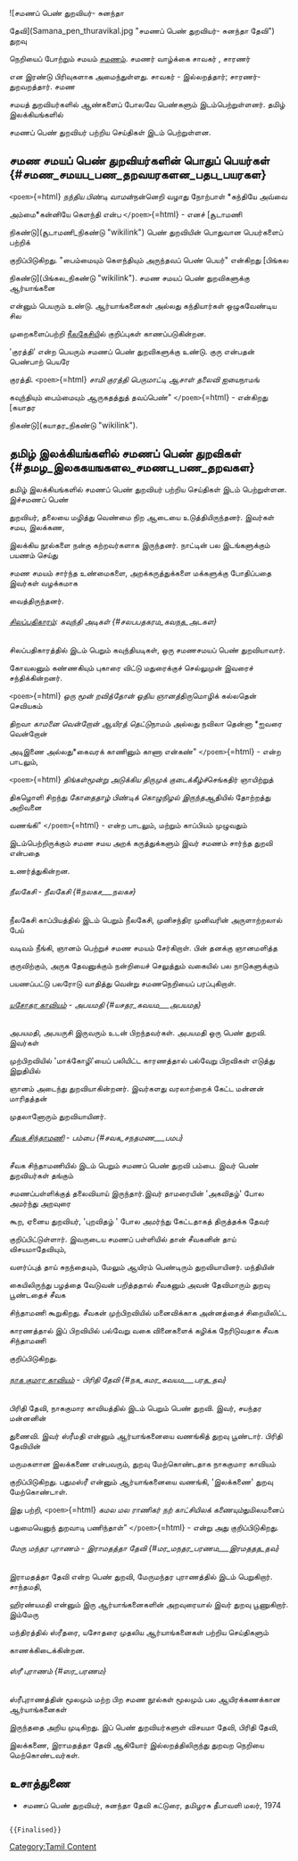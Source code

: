 ![சமணப் பெண் துறவியர்- சுனந்தா
தேவி](Samana_pen_thuravikal.jpg "சமணப் பெண் துறவியர்- சுனந்தா தேவி") துறவு
நெறியைப் போற்றும் சமயம் [சமணம்](சமணம் "wikilink"). சமணர் வாழ்க்கை சாவகர் , சாரணர்
என இரண்டு பிரிவுகளாக அமைந்துள்ளது. சாவகர் - இல்லறத்தார்; சாரணர்- துறவறத்தார். சமண
சமயத் துறவியர்களில் ஆண்களைப் போலவே பெண்களும் இடம்பெற்றுள்ளனர். தமிழ் இலக்கியங்களில்
சமணப் பெண் துறவியர் பற்றிய செய்திகள் இடம் பெற்றுள்ளன.

## சமண சமயப் பெண் துறவியர்களின் பொதுப் பெயர்கள் {#சமண_சமயப_பண_தறவயரகளன_பதப_பயரகள}

`<poem>`{=html} *நந்திய பிண்டி வாமன்*நன்னெறி வழாது நோற்பாள் *கந்தியே அவ்வை
அம்மை*கன்னியே கெளந்தி என்ப `</poem>`{=html} - எனச் [சூடாமணி
நிகண்டு](சூடாமணி_நிகண்டு "wikilink") பெண் துறவியின் பொதுவான பெயர்களைப் பற்றிக்
குறிப்பிடுகிறது. "பைம்மையும் கௌந்தியும் அருந்தவப் பெண் பெயர்" என்கிறது [பிங்கல
நிகண்டு](பிங்கல_நிகண்டு "wikilink"). சமண சமயப் பெண் துறவிகளுக்கு ஆர்யாங்கனை
என்னும் பெயரும் உண்டு. ஆர்யாங்கனைகள் அல்லது கந்தியார்கள் ஒழுகவேண்டிய சில
முறைகளைப்பற்றி [நீலகேசிய](நீலகேசி "wikilink")ில் குறிப்புகள் காணப்படுகின்றன.
'குரத்தி\' என்ற பெயரும் சமணப் பெண் துறவிகளுக்கு உண்டு. குரு என்பதன் பெண்பாற் பெயரே
குரத்தி. `<poem>`{=html} *சாமி குரத்தி பெருமாட்டி ஆசாள் தலைவி ஐயை*நாமங்
கவுந்தியும் பைம்மையும் ஆருகதத்துத் தவப்பெண்" `</poem>`{=html} - என்கிறது [கயாதர
நிகண்டு](கயாதர_நிகண்டு "wikilink").

## தமிழ் இலக்கியங்களில் சமணப் பெண் துறவிகள் {#தமழ_இலககயஙகளல_சமணப_பண_தறவகள}

தமிழ் இலக்கியங்களில் சமணப் பெண் துறவியர் பற்றிய செய்திகள் இடம் பெற்றுள்ளன. இச்சமணப் பெண்
துறவியர், தலையை மழித்து வெண்மை நிற ஆடையை உடுத்தியிருந்தனர். இவர்கள் சமய, இலக்கண,
இலக்கிய நூல்களை நன்கு கற்றவர்களாக இருந்தனர். நாட்டின் பல இடங்களுக்கும் பயணம் செய்து
சமண சமயம் சார்ந்த உண்மைகளை, அறக்கருத்துக்களை மக்களுக்கு போதிப்பதை இவர்கள் வழக்கமாக
வைத்திருந்தனர்.

###### [சிலப்பதிகாரம்](சிலப்பதிகாரம் "wikilink"): கவுந்தி அடிகள் {#சலபபதகரம_கவநத_அடகள}

சிலப்பதிகாரத்தில் இடம் பெறும் கவுந்தியடிகள், ஒரு சமணசமயப் பெண் துறவியாவார்.
கோவலனும் கண்ணகியும் புகாரை விட்டு மதுரைக்குச் செல்லுமுன் இவரைச் சந்திக்கின்றனர்.
`<poem>`{=html} *ஒரு மூன் றவித்தோன் ஓதிய ஞானத்*திருமொழிக் கல்லதென் செவியகம்
திறவா *காமனை வென்றோன் ஆயிரத் தெட்டு*நாமம் அல்லது நவிலா தென்னா *ஐவரை வென்றோன்
அடிஇணை அல்லது*கைவரக் காணினும் காணா என்கண்" `</poem>`{=html} - என்ற பாடலும்,
`<poem>`{=html} *திங்கள்மூன்று அடுக்கிய திருமுக் குடைக்கீழ்ச்*செங்கதிர் ஞாயிற்றுத்
திகழொளி சிறந்து *கோதைதாழ் பிண்டிக் கொழுநிழல் இருந்த*ஆதியில் தோற்றத்து அறிவனை
வணங்கி" `</poem>`{=html} - என்ற பாடலும், மற்றும் காப்பியம் முழுவதும்
இடம்பெற்றிருக்கும் சமண சமய அறக் கருத்துக்களும் இவர் சமணம் சார்ந்த துறவி என்பதை
உணர்த்துகின்றன.

###### நீலகேசி - நீலகேசி {#நலகச___நலகச}

நீலகேசி காப்பியத்தில் இடம் பெறும் நீலகேசி, முனிசந்திர முனிவரின் அருளாற்றலால் பேய்
வடிவம் நீங்கி, ஞானம் பெற்றுச் சமண சமயம் சேர்கிறாள். பின் தனக்கு ஞானமளித்த
குருவிற்கும், அருக தேவனுக்கும் நன்றியைச் செலுத்தும் வகையில் பல நாடுகளுக்கும்
பயணப்பட்டு பலரோடு வாதித்து வென்று சமணநெறியைப் பரப்புகிறாள்.

###### [யசோதர காவியம்](யசோதர_காவியம் "wikilink") - அபயமதி {#யசதர_கவயம___அபயமத}

அபயமதி, அபயருசி இருவரும் உடன் பிறந்தவர்கள். அபயமதி ஒரு பெண் துறவி. இவர்கள்
முற்பிறவியில் 'மாக்கோழி'யைப் பலியிட்ட காரணத்தால் பல்வேறு பிறவிகள் எடுத்து இறுதியில்
ஞானம் அடைந்து துறவியாகின்றனர். இவர்களது வரலாற்றைக் கேட்ட மன்னன் மாரிதத்தன்
முதலானோரும் துறவியாயினர்.

###### [சீவக சிந்தாமணி](சீவக_சிந்தாமணி "wikilink") - பம்பை {#சவக_சநதமண___பமப}

சீவக சிந்தாமணியில் இடம் பெறும் சமணப் பெண் துறவி பம்பை. இவர் பெண் துறவியர்கள் தங்கும்
சமணப்பள்ளிக்குத் தலைவியாய் இருந்தார்.இவர் தாமரையின் 'அகவிதழ்' போல அமர்ந்து அறவுரை
கூற, ஏனைய துறவியர், 'புறவிதழ் \' போல அமர்ந்து கேட்டதாகத் திருத்தக்க தேவர்
குறிப்பிட்டுள்ளார். இவருடைய சமணப் பள்ளியில் தான் சீவகனின் தாய் விசயமாதேவியும்,
வளர்ப்புத் தாய் சுநந்தையும், மேலும் ஆயிரம் பெண்டிரும் துறவியாயினர். மந்தியின்
கையிலிருந்து பழத்தை வேடுவன் பறித்ததால் சீவகனும் அவன் தேவிமாரும் துறவு பூண்டதைச் சீவக
சிந்தாமணி கூறுகிறது. சீவகன் முற்பிறவியில் மனைவிக்காக அன்னத்தைச் சிறையிலிட்ட
காரணத்தால் இப் பிறவியில் பல்வேறு வகை வினைகளைக் கழிக்க நேரிடுவதாக சீவக சிந்தாமணி
குறிப்பிடுகிறது.

###### [நாக குமார காவியம்](நாக_குமார_காவியம் "wikilink") - பிரிதி தேவி {#நக_கமர_கவயம___பரத_தவ}

பிரிதி தேவி, நாககுமார காவியத்தில் இடம் பெறும் பெண் துறவி. இவர், சயந்தர மன்னனின்
துணைவி. இவர் ஸ்ரீமதி என்னும் ஆர்யாங்கனையை வணங்கித் துறவு பூண்டார். பிரிதி தேவியின்
மருமகளான இலக்கணை என்பவரும், துறவு மேற்கொண்டதாக நாககுமார காவியம்
குறிப்பிடுகிறது. பதுமஸ்ரீ என்னும் ஆர்யாங்கனையை வணங்கி, 'இலக்கணை' துறவு மேற்கொண்டாள்.
இது பற்றி, `<poem>`{=html} *கமல மல ராணிகர் நற் காட்சியிலக் கணையும்*துமிலமனைப்
பதுமையெனுந் துறவாடி பணிந்தாள்" `</poem>`{=html} - என்று அது குறிப்பிடுகிறது.

###### மேரு மந்தர புராணம் - இராமதத்தா தேவி {#மர_மநதர_பரணம___இரமததத_தவ}

இராமதத்தா தேவி என்ற பெண் துறவி, மேருமந்தர புராணத்தில் இடம் பெறுகிறார். சாந்தமதி,
ஹிரண்யமதி என்னும் இரு ஆர்யாங்கனைகளின் அறவுரையால் இவர் துறவு பூணுகிறார். இம்மேரு
மந்திரத்தில் ஸ்ரீதரை, யசோதரை முதலிய ஆர்யாங்கனைகள் பற்றிய செய்திகளும்
காணக்கிடைக்கின்றன.

###### ஸ்ரீ புராணம் {#ஸர_பரணம}

ஸ்ரீபுராணத்தின் மூலமும் மற்ற பிற சமண நூல்கள் மூலமும் பல ஆயிரக்கணக்கான ஆர்யாங்கனைகள்
இருந்ததை அறிய முடிகிறது. இப் பெண் துறவியர்களுள் விசயமா தேவி, பிரிதி தேவி,
இலக்கணை, இராமதத்தா தேவி ஆகியோர் இல்லறத்திலிருந்து துறவற நெறியை மெற்கொண்டவர்கள்.

## உசாத்துணை

-   சமணப் பெண் துறவியர், சுனந்தா தேவி கட்டுரை, தமிழரசு தீபாவளி மலர், 1974

```{=mediawiki}
{{Finalised}}
```
[Category:Tamil Content](Category:Tamil_Content "wikilink")
